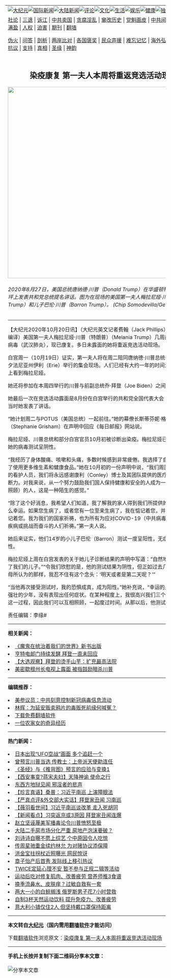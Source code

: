 <a name="1" id="1" target="_blank"></a><span id="1"></span>
<table align=center border="0"><tr><td colspan="2" VALIGN=TOP><a href="https://github.com/oqzulz329/djy/blob/master/gb/nsc413.md#1"><img src="https://raw.githubusercontent.com/oqzulz329/www/master/t/djy/1.jpg" title="大纪元"></a><a href="https://github.com/oqzulz329/djy/blob/master/gb/n24hr.md#1"><img src="https://raw.githubusercontent.com/oqzulz329/www/master/t/djy/3.jpg" title="国际新闻"></a><a href="https://github.com/oqzulz329/djy/blob/master/gb/nsc413.md#1"><img src="https://raw.githubusercontent.com/oqzulz329/www/master/t/djy/4.jpg" title="大陆新闻"></a><a href="https://github.com/oqzulz329/djy/blob/master/gb/news392.md#1"><img src="https://raw.githubusercontent.com/oqzulz329/www/master/t/djy/5.jpg" title="评论"></a><a href="https://github.com/oqzulz329/djy/blob/master/gb/news2007.md#1"><img src="https://raw.githubusercontent.com/oqzulz329/www/master/t/djy/6.jpg" title="文化"></a><a href="https://github.com/oqzulz329/djy/blob/master/gb/news2008.md#1"><img src="https://raw.githubusercontent.com/oqzulz329/www/master/t/djy/7.jpg" title="生活"></a><a href="https://github.com/oqzulz329/djy/blob/master/gb/ncyule.md#1"><img src="https://raw.githubusercontent.com/oqzulz329/www/master/t/djy/8.jpg" title="娱乐"></a><a href="https://github.com/oqzulz329/djy/blob/master/gb/nsc1002.md#1"><img src="https://raw.githubusercontent.com/oqzulz329/www/master/t/djy/9.jpg" title="健康"><a href="https://github.com/oqzulz329/djy/blob/master/gb/nf6092.md#1"><img src="https://raw.githubusercontent.com/oqzulz329/www/master/t/djy/10a.jpg" title="独家"></a><a href="https://github.com/oqzulz329/djy/blob/master/gb/nf4514.md#1"><img src="https://raw.githubusercontent.com/oqzulz329/www/master/t/djy/12a.jpg" title="头条"></a></td></tr>
<tr><td colspan="2" VALIGN=TOP><a target="_blank" href="https://github.com/oqzulz329/djy/blob/master/gb/9p.md#1">社论</a> | <a target="_blank" href="https://github.com/oqzulz329/djy/blob/master/gb/nf5657.md#1">三退</a> | <a target="_blank" href="https://github.com/oqzulz329/djy/blob/master/gb/nf6124.md#1">诉江</a> | <a target="_blank" href="https://github.com/oqzulz329/djy/blob/master/gb/nf1176117.md#1">中共卖国</a> | <a target="_blank" href="https://github.com/oqzulz329/djy/blob/master/gb/nf5773.md#1">贪腐淫乱</a> | <a target="_blank" href="https://github.com/oqzulz329/djy/blob/master/gb/nf1176115.md#1">窜改历史</a> | <a target="_blank" href="https://github.com/oqzulz329/djy/blob/master/gb/nf1176107.md#1">党魁画皮</a> | <a target="_blank" href="https://github.com/oqzulz329/djy/blob/master/gb/nf1320400.md#1">中共间谍</a> | <a target="_blank" href="https://github.com/oqzulz329/djy/blob/master/gb/nf1176114.md#1">破坏传统</a> | <a target="_blank" href="https://github.com/oqzulz329/ntdtv/blob/master/gb/prog447_1.md#1">恶贯满盈</a> | <a target="_blank" href="https://github.com/oqzulz329/djy/blob/master/gb/ncid278.md#1">人权</a> | <a target="_blank" href="https://github.com/oqzulz329/djy/blob/master/gb/nf1176111.md#1">迫害</a> | <a target="_blank" href="https://gitlab.com/szzdlab/mh-qikan/blob/master/README.md#1">期刊</a> | <a target="_blank" href="https://github.com/oqzulz329/www/blob/master/README.md?zsrh#8">翻墙</a></p><p><a target="_blank" href="https://github.com/oqzulz329/djy/blob/master/gb/nf5562.md#1">伪火</a> | <a target="_blank" href="https://github.com/oqzulz329/djy/blob/master/gb/nf4378.md#1">问答</a> | <a target="_blank" href="https://github.com/oqzulz329/djy/blob/master/gb/nf5792.md#1">剖析</a> | <a target="_blank" href="https://github.com/oqzulz329/djy/blob/master/gb/nf5735.md#1">两岸比对</a> | <a target="_blank" href="https://github.com/oqzulz329/djy/blob/master/gb/nf6119.md#1">各国褒奖</a> | <a target="_blank" href="https://github.com/oqzulz329/djy/blob/master/gb/nf6120.md#1">民众声援</a> | <a target="_blank" href="https://github.com/oqzulz329/djy/blob/master/gb/nf1188594.md#1">难忘记忆</a> | <a target="_blank" href="https://github.com/oqzulz329/djy/blob/master/gb/nf3180.md#1">海外弘传</a> | <a target="_blank" href="https://github.com/oqzulz329/djy/blob/master/gb/nf5410.md#1">万人上访</a> | <a target="_blank" href="https://github.com/oqzulz329/ntdtv/blob/master/gb/prog1530_1.md#1">和平抗议</a> | <a target="_blank" href="https://github.com/oqzulz329/djy/blob/master/gb/nf4386.md#1">支持</a> | <a target="_blank" href="https://github.com/oqzulz329/djy/blob/master/gb/nf4389.md#1">真相</a> | <a target="_blank" href="https://github.com/oqzulz329/djy/blob/master/gb/nf5790.md#1">圣缘</a> | <a target="_blank" href="https://github.com/oqzulz329/djy/blob/master/gb/nf4786.md#1">神韵</a></td></tr>
<tr><td VALIGN=TOP width="626"><h2 align=center>染疫康复 第一夫人本周将重返竞选活动现场</h2>
<img width="600" src="https://i.epochtimes.com/assets/uploads/2020/10/GettyImages-1269531330-600x400.jpg" />
<h6>2020年8月27日，美国总统唐纳德·川普（Donald Trump）在华盛顿特区白宫南草坪上发表共和党总统提名讲话。图为在现场的美国第一夫人梅拉尼娅·川普（Melania Trump）和儿子巴伦·川普（Barron Trump）。 (Chip Somodevilla/Getty Images)
</h6>
<hr>
	<p>【大纪元2020年10月20日讯】（大纪元英文记者费翰（Jack Phillips）报导／李言编译）美国<ahref="https://github.com/oqzulz329/djy/blob/master/gb/tag/%E7%AC%AC%E4%B8%80%E5%A4%AB%E4%BA%BA.md#1">第一夫人</a><ahref="https://github.com/oqzulz329/djy/blob/master/gb/tag/%E6%A2%85%E6%8B%89%E5%B0%BC%E5%A8%85%C2%B7%E5%B7%9D%E6%99%AE.md#1">梅拉尼娅·川普</a>（<ahref="https://github.com/oqzulz329/djy/blob/master/gb/tag/%E7%89%B9%E6%9C%97%E6%99%AE.md#1">特朗普</a>）（Melania Trump）几周前感染了中共病毒（武汉肺炎），现已康复。多日未露面的她将重返竞选活动现场。</p>
<p>白宫周一（10月19日）证实，<ahref="https://github.com/oqzulz329/djy/blob/master/gb/tag/%E7%AC%AC%E4%B8%80%E5%A4%AB%E4%BA%BA.md#1">第一夫人</a>将在周二陪同唐纳德·<ahref="https://github.com/oqzulz329/djy/blob/master/gb/tag/%E5%B7%9D%E6%99%AE.md#1">川普</a>总统一起现身于宾夕法尼亚州伊利（Erie）举行的集会现场。人们已经有大约一年的时间没在川普集会上看到梅拉尼娅。</p>
<p>她还将参加在本周四举行的<ahref="https://github.com/oqzulz329/djy/blob/master/gb/tag/%E5%B7%9D%E6%99%AE.md#1">川普</a>与前副总统乔·拜登（Joe Biden）之间的辩论会。</p>
<p>她最后一次在竞选活动露面是8月份在白宫举行的共和党全国代表大会（RNC）上，当时她发表了讲话。</p>
<p>“她计划周二与POTUS（美国总统）一起前往。”她的幕僚长斯蒂芬妮·格里舍姆（Stephanie Grisham）在声明中回应《每日邮报》网站说。</p>
<p>梅拉尼娅、川普总统和部分白宫官员10月初被诊断出染疫。梅拉尼娅已被证实康复，她的病毒测试呈阴性。</p>
<p>“我经历了身体酸痛、咳嗽和头痛，多数时候感到非常疲倦。我选择了自然疗法，选择了使用更多维生素和健康食品。”她在10月初的一份声明中说，“我们周围有许多优秀的看护人员，我们将永远感谢康利（Conley）博士及其团队提供的医疗保健和专业判断力。对我来说，从一个努力鼓励我们国人保持健康和安全的人成为一个耐心（接受照顾）的人，这是一种陌生的感觉。”</p>
<p>“除了这个好消息，我希望人们知道，我了解我的家人得到我们所提供的那种照护是多么幸运。如果您生病了，或者您有一位至亲生病了，我在惦记着您，并且每天都会惦记着您。我为我们的国家祈祷，也为所有为应对COVID-19（中共病毒）和任何其它疾病或挑战而奋斗的人们祈祷。”第一夫人说。</p>
<p>她后来证实，他们14岁的小儿子巴伦（Barron）测试一度呈阳性，无症状，后来转阴性。</p>
<p>梅拉尼娅上周在白宫发表的关于她儿子诊断结果的声明中写道：“自然地，我立刻想到了我们的儿子。”“令我们欣慰的是，他的测试结果为阴性，但正如过去几个月来很多父母所认为的那样，我忍不住有这个念头：‘明天或者是第二天呢？’”</p>
<p>“当他再次接受测试时，我的恐惧成真，成为阳性。”她补充说，“幸运的是，他是一名强壮的少年，没有表现出任何症状。在某种程度上，我很高兴我们三个人同时经历了这一过程，因此我们可以互相照顾，一起度过时间。从那以后，他测试为阴性。”</p>
<p>责任编辑：李缘#</p>
	
<hr>


<strong>相关新闻：</strong>
<li><a href="https://github.com/oqzulz329/djy/blob/master/gb/19/4/23/n11206636.md#1">《魔鬼在统治着我们的世界》新书出版</a></li>
<li><a href="https://github.com/oqzulz329/djy/blob/master/gb/20/10/19/n12487305.md#1">亨特电邮门持续发酵 拜登一直未回应</a></li>
<li><a href="https://github.com/oqzulz329/djy/blob/master/gb/20/10/19/n12487211.md#1">【大选观察】拜登的烫手山芋：扩充最高法院</a></li>
<li><a href="https://github.com/oqzulz329/djy/blob/master/gb/20/10/19/n12487124.md#1">美密歇根州长电视上露面 被指鼓励暗杀川普</a></li>
<hr>


<strong>编辑推荐：</strong>
<li><a href="https://github.com/onzhi266/djy/blob/master/gb/20/2/22/n11887949.md#1">美参议员：中共刻意控制新冠病毒信息流动</a></li>
<li><a href="https://github.com/tsiac2612/djy/blob/master/gb/19/5/3/n11232692.md#1" target="_blank">林辉：为延安贩卖鸦片的毒贩死前缘何喊冤？</a></li><li><a href="https://github.com/oqzulz329/www/blob/master/README.md?dfh#1" target="_blank">下载免费翻墙软件</a></li><li><a href="https://github.com/tsiac2612/djy/blob/master/gb/16/7/18/n8113058.md#1" target="_blank">一位农家女的奇异经历</a></li>
<hr>

<strong>热门新闻：</strong>
<li><a href="https://github.com/oqzulz329/djy/blob/master/gb/20/10/14/n12474369.md#1">日本出现“UFO空战”画面 多个追赶一个</a></li>
<li><a href="https://github.com/oqzulz329/djy/blob/master/gb/20/10/16/n12479879.md#1">曾预言川普当选 传教士：上帝派天使助连任</a></li>
<li><a href="https://github.com/oqzulz329/djy/blob/master/gb/20/9/30/n12440550.md#1">《圣经》与《推背图》预言的应验与变换1</a></li>
<li><a href="https://github.com/oqzulz329/djy/blob/master/gb/20/9/3/n12378281.md#1">【西安事变?蒋宋夫妇】天降神谕 使命之行</a></li>
<li><a href="https://github.com/oqzulz329/djy/blob/master/gb/20/9/17/n12411954.md#1">东西方地狱见闻 邪淫者的悲声</a></li>
<li><a href="https://github.com/oqzulz329/djy/blob/master/gb/20/10/17/n12483231.md#1">【珍言真语】桑普：习近平南巡 上演障眼法</a></li>
<li><a href="https://github.com/oqzulz329/djy/blob/master/gb/20/10/18/n12484332.md#1">【严真点评&amp;外交部大实话】拜登家丑闻 习南巡</a></li>
<li><a href="https://github.com/oqzulz329/djy/blob/master/gb/20/10/18/n12485056.md#1">【薇羽看世间】习近平南巡谈改革 走入死胡同</a></li>
<li><a href="https://github.com/oqzulz329/djy/blob/master/gb/20/10/16/n12481651.md#1">【新闻看点】习突返京或3原因 拜登家丑闻连爆</a></li>
<li><a href="https://github.com/oqzulz329/djy/blob/master/gb/20/10/17/n12482129.md#1">赵立坚诬蔑美军播毒论令川普愤怒至极</a></li>
<li><a href="https://github.com/oqzulz329/djy/blob/master/gb/20/10/17/n12482636.md#1">大陆二手房市场分化严重 房地产泡沫要破？</a></li>
<li><a href="https://github.com/oqzulz329/djy/blob/master/gb/20/10/16/n12481456.md#1">刘诗诗自曝不愿上综艺 个中原因令人吃惊</a></li>
<li><a href="https://github.com/oqzulz329/djy/blob/master/gb/20/10/16/n12481895.md#1">传周星驰重金续约林允 为对赌协议添保障</a></li>
<li><a href="https://github.com/oqzulz329/djy/blob/master/gb/20/10/18/n12484792.md#1">洪金宝拄拐杖近照曝光 网民惊讶</a></li>
<li><a href="https://github.com/oqzulz329/djy/blob/master/gb/20/10/18/n12484953.md#1">章子怡产后首秀 发际线上移引热议</a></li>
<li><a href="https://github.com/oqzulz329/djy/blob/master/gb/20/10/17/n12482595.md#1">TWICE定延心理不安 暂不参与正规二辑等活动</a></li>
<li><a href="https://github.com/oqzulz329/djy/blob/master/gb/20/10/6/n12455916.md#1">运动后吃对修复肌肉、改善疲劳 营养师推3食谱</a></li>
<li><a href="https://github.com/oqzulz329/djy/blob/master/gb/20/10/16/n12481202.md#1">换季流鼻水、皮肤痒？过敏自救有一套</a></li>
<li><a href="https://github.com/oqzulz329/djy/blob/master/gb/20/10/18/n12484089.md#1">两大一小的白鲸搁浅 俄罗斯男子花7小时营救</a></li>
<li><a href="https://github.com/oqzulz329/djy/blob/master/gb/20/10/16/n12481545.md#1">自制3杯天然运动饮料 提升免疫力、改善疲劳</a></li>
<li><a href="https://github.com/oqzulz329/djy/blob/master/gb/20/10/18/n12483851.md#1">意大利小镇仅住2人 但坚持戴口罩保持距离</a></li>
<hr>

<strong>本文转自<a href="https://www.epochtimes.com">大纪元</a>（国内需用<a href="https://github.com/oqzulz329/www/blob/master/README.md#8">翻墙软件</a>才能访问）</strong><p>下载<a href="https://github.com/oqzulz329/www/blob/master/README.md#8">翻墙软件</a>浏览原文：<a href="https://www.epochtimes.com/gb/20/10/19/n12487311.htm">染疫康复 第一夫人本周将重返竞选活动现场</a></p><hr>

<strong>手机上长按并复制下面二维码分享本文章：</strong><br><br><img src="https://chart.apis.google.com/chart?cht=qr&chs=240x240&choe=UTF-8&chld=M|2&chl=https://github.com/oqzulz329/djy/blob/master/gb/20/10/19/n12487311.md%231" title="分享本文章"></td><td VALIGN=TOP><a href="https://github.com/oqzulz329/djy/blob/master/gb/16/1/21/n4622075.md?dfh#1" target="_blank"><img src="https://raw.githubusercontent.com/oqzulz329/djy/master/gb/300/wei-f1.jpg" title="中共的伪火骗局"  alt="中共的伪火骗局"></a><br><a href="https://github.com/oqzulz329/www/blob/master/README.md?dfh#9" target="_blank"><img src="https://raw.githubusercontent.com/oqzulz329/djy/master/gb/300/yong-h.jpg" title="永恒的见证"  alt="永恒的见证"></a><br><a href="https://github.com/oqzulz329/djy/blob/master/gb/13/9/29/n3974789.md?dfh#1" target="_blank"><img src="https://raw.githubusercontent.com/oqzulz329/djy/master/gb/300/shang-lnz.jpg" title="善良女子被中共投男牢"  alt="善良女子被中共投男牢"></a><br><a href="https://github.com/oqzulz329/djy/blob/master/gb/16/3/16/n4663449.md?dfh#1" target="_blank"><img src="https://raw.githubusercontent.com/oqzulz329/djy/master/gb/300/huo-z3.jpg" title="警卫目击活摘器官"  alt="警卫目击活摘器官"></a><br><a href="https://github.com/oqzulz329/djy/blob/master/gb/16/8/7/n8177641.md?dfh#1" target="_blank"><img src="https://raw.githubusercontent.com/oqzulz329/djy/master/gb/300/huo-z4.jpg" title="证人描述活摘恐怖"  alt="证人描述活摘恐怖"></a><br><a href="https://github.com/oqzulz329/djy/blob/master/gb/10/4/19/n2881569.md?dfh#1" target="_blank"><img src="https://raw.githubusercontent.com/oqzulz329/djy/master/gb/300/huo-z1.jpg" title="揭开活摘器官黑幕"  alt="揭开活摘器官黑幕"></a><br><a href="https://github.com/oqzulz329/djy/blob/master/gb/10/11/7/n3077476.md?dfh#1" target="_blank"><img src="https://raw.githubusercontent.com/oqzulz329/djy/master/gb/300/ma-ks.jpg" title="马克思的成魔之路"  alt="马克思的成魔之路"></a><br><a href="https://github.com/oqzulz329/djy/blob/master/gb/14/6/9/n4173977.md?dfh#1" target="_blank"><img src="https://raw.githubusercontent.com/oqzulz329/djy/master/gb/300/chang-zs.jpg" title="藏字石 蕴天机"  alt="藏字石 蕴天机"></a><br><a href="https://github.com/oqzulz329/djy/blob/master/gb/18/5/10/n10381511.md?dfh#1" target="_blank"><img src="https://raw.githubusercontent.com/oqzulz329/djy/master/gb/300/st1.jpg" title="关注3亿人三退"  alt="关注3亿人三退"></a><br><a href="https://github.com/oqzulz329/djy/blob/master/gb/18/3/21/n10237682.md?dfh#1" target="_blank"><img src="https://raw.githubusercontent.com/oqzulz329/djy/master/gb/300/jie-t.jpg" title="解体中共复兴中华"  alt="解体中共复兴中华"></a><br><a href="https://github.com/oqzulz329/djy/blob/master/gb/9/2/9/n2422991.md?dfh#1" target="_blank"><img src="https://raw.githubusercontent.com/oqzulz329/djy/master/gb/300/gao-zs.jpg" title="中共迫害良心律师"  alt="中共迫害良心律师"></a><br><a href="https://github.com/oqzulz329/djy/blob/master/gb/18/12/9/n10900044.md?dfh#1" target="_blank"><img src="https://raw.githubusercontent.com/oqzulz329/djy/master/gb/300/sj1.jpg" title="303万人举报江泽民"  alt="303万人举报江泽民"></a><br><a href="https://github.com/oqzulz329/djy/blob/master/gb/18/8/28/n10672014.md?dfh#1" target="_blank"><img src="https://raw.githubusercontent.com/oqzulz329/djy/master/gb/300/sj2.jpg" title="这些官员为何起诉江泽民"  alt="这些官员为何起诉江泽民"></a><br><a href="https://github.com/oqzulz329/djy/blob/master/gb/8/12/18/n2367165.md?dfh#1" target="_blank"><img src="https://raw.githubusercontent.com/oqzulz329/djy/master/gb/300/liangan.jpg" title="海峡两岸的强烈对比"  alt="海峡两岸的强烈对比"></a><br><a href="https://github.com/oqzulz329/djy/blob/master/gb/15/12/10/n4593139.md?dfh#1" target="_blank"><img src="https://raw.githubusercontent.com/oqzulz329/djy/master/gb/300/jia-ndzl.jpg" title="加拿大总理的贺信"  alt="加拿大总理的贺信"></a><br><a href="https://github.com/oqzulz329/djy/blob/master/gb/11/6/17/n3289382.md?dfh#1" target="_blank"><img src="https://raw.githubusercontent.com/oqzulz329/djy/master/gb/300/xiao-wd.jpg" title="探寻真相兼听则明"  alt="探寻真相兼听则明"></a><br><a href="https://github.com/oqzulz329/djy/blob/master/gb/18/10/27/n10812623.md?dfh#1" target="_blank"><img src="https://raw.githubusercontent.com/oqzulz329/djy/master/gb/300/yindu.jpg" title="印度媒体报道东方"  alt="印度媒体报道东方"></a><br><a href="https://github.com/oqzulz329/djy/blob/master/gb/18/6/9/n10469652.md?dfh#1" target="_blank"><img src="https://raw.githubusercontent.com/oqzulz329/djy/master/gb/300/xie-j.jpg" title="不一样的海外校园"  alt="不一样的海外校园"></a><br><a href="https://github.com/oqzulz329/djy/blob/master/gb/7/4/5/n1669415.md?dfh#1" target="_blank"><img src="https://raw.githubusercontent.com/oqzulz329/djy/master/gb/300/li-up.jpg" title="从大师到徒弟的传奇"  alt="从大师到徒弟的传奇"></a><br><a href="https://github.com/oqzulz329/djy/blob/master/gb/17/5/26/n9191512.md?dfh#1" target="_blank"><img src="https://raw.githubusercontent.com/oqzulz329/djy/master/gb/300/zfl2.jpg" title="亿万人与东方一本奇书"  alt="亿万人与东方一本奇书"></a><br><a href="https://github.com/oqzulz329/djy/blob/master/gb/13/11/27/n4020290.md?dfh#1" target="_blank"><img src="https://raw.githubusercontent.com/oqzulz329/djy/master/gb/300/zhen-h.jpg" title="大陆见不到的震撼场面"  alt="大陆见不到的震撼场面"></a><br><a href="https://github.com/oqzulz329/djy/blob/master/gb/15/7/17/n4482910.md?dfh#1" target="_blank"><img src="https://raw.githubusercontent.com/oqzulz329/djy/master/gb/300/dalu-sk.jpg" title="人心向善 大陆当初盛况"  alt="人心向善 大陆当初盛况"></a><br><a href="https://github.com/oqzulz329/djy/blob/master/gb/19/1/5/n10955468.md?dfh#1" target="_blank"><img src="https://raw.githubusercontent.com/oqzulz329/djy/master/gb/300/zfl1.jpg" title="追寻真理 这书讲什么"  alt="追寻真理 这书讲什么"></a><br><a href="https://github.com/oqzulz329/www/blob/master/README.md?dfh#1" target="_blank"><img src="https://raw.githubusercontent.com/oqzulz329/djy/master/gb/300/fq1.jpg" title="下载免费翻墙软件"  alt="下载免费翻墙软件"></a><br></td></tr></table>
